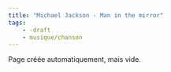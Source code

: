 ```yaml
---
title: "Michael Jackson - Man in the mirror"
tags:
    - -draft
    - musique/chanson
---
```


Page créée automatiquement, mais vide.
